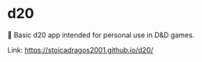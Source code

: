 # d20
🧙 Basic d20 app intended for personal use in D&amp;D games.

Link: https://stoicadragos2001.github.io/d20/
